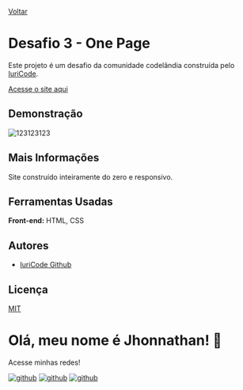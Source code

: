 [Voltar](https://github.com/jhonnathandc/codelandia)

# Desafio 3 - One Page

Este projeto é um desafio da comunidade codelândia construída pelo [IuriCode](https://github.com/iuricode).

[Acesse o site aqui](https://desafio3codelandia.vercel.app/)

## Demonstração
![123123123](https://user-images.githubusercontent.com/82620787/203885656-71e34b94-796a-4612-bade-d42e572df45f.png)

## Mais Informações

Site construído inteiramente do zero e responsivo.

## Ferramentas Usadas

**Front-end:** HTML, CSS

## Autores

- [IuriCode Github](https://github.com/iuricode)

## Licença

[MIT](https://choosealicense.com/licenses/mit/)


# Olá, meu nome é Jhonnathan! 👋

<p>Acesse minhas redes!</p>

[![github](https://img.shields.io/badge/-github-%23333?style=for-the-badge&logo=github&logoColor=white)](https://github.com/jhonnathandc)
[![github](https://img.shields.io/badge/-LinkedIn-%230077B5?style=for-the-badge&logo=linkedin&logoColor=white)]("https://www.linkedin.com/in/jhonnathan-cora-6427661b0/)
[![github](https://img.shields.io/badge/-instagram-%23E4405F?style=for-the-badge&logo=instagram&logoColor=white)](https://www.instagram.com/jhonnathandc/)
